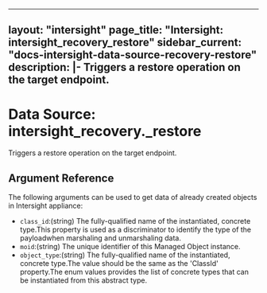 
---
layout: "intersight"
page_title: "Intersight: intersight_recovery_restore"
sidebar_current: "docs-intersight-data-source-recovery-restore"
description: |-
Triggers a restore operation on the target endpoint.
---

# Data Source: intersight_recovery._restore
Triggers a restore operation on the target endpoint.
## Argument Reference
The following arguments can be used to get data of already created objects in Intersight appliance:
* `class_id`:(string) The fully-qualified name of the instantiated, concrete type.This property is used as a discriminator to identify the type of the payloadwhen marshaling and unmarshaling data. 
* `moid`:(string) The unique identifier of this Managed Object instance. 
* `object_type`:(string) The fully-qualified name of the instantiated, concrete type.The value should be the same as the 'ClassId' property.The enum values provides the list of concrete types that can be instantiated from this abstract type. 

